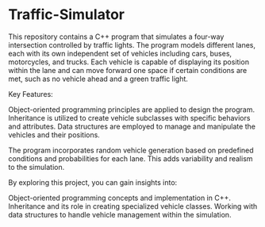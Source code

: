 # Traffic-Simulator
This repository contains a C++ program that simulates a four-way intersection controlled by traffic lights. The program models different lanes, each with its own independent set of vehicles including cars, buses, motorcycles, and trucks. Each vehicle is capable of displaying its position within the lane and can move forward one space if certain conditions are met, such as no vehicle ahead and a green traffic light.

Key Features:

Object-oriented programming principles are applied to design the program. Inheritance is utilized to create vehicle subclasses with specific behaviors and attributes. Data structures are employed to manage and manipulate the vehicles and their positions.

The program incorporates random vehicle generation based on predefined conditions and probabilities for each lane. This adds variability and realism to the simulation.

By exploring this project, you can gain insights into:

Object-oriented programming concepts and implementation in C++. Inheritance and its role in creating specialized vehicle classes. Working with data structures to handle vehicle management within the simulation.
